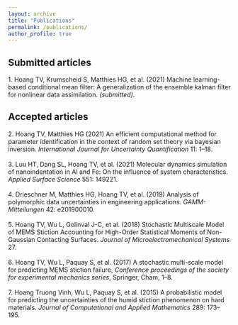 ```yaml
---
layout: archive
title: "Publications"
permalink: /publications/
author_profile: true
---
```


<h2> Submitted articles </h2>

<div id="refs" class="references csl-bib-body" role="doc-bibliography">
<div id="ref-hoang2021machine" class="csl-entry" role="doc-biblioentry">
<div class="csl-left-margin">1. Hoang TV, Krumscheid S, Matthies HG, et al. (2021) Machine learning-based conditional mean filter: A generalization of the ensemble kalman filter for nonlinear data assimilation. <em>(submitted)</em>.</div>
</div>

<h2> Accepted articles </h2>

<div id="ref-Hoang2021" class="csl-entry" role="doc-biblioentry">
<div class="csl-left-margin">2. Hoang TV, Matthies HG (2021) <span class="nocase">An efficient computational method for parameter identification in the context of random set theory via bayesian inversion</span>. <em>International Journal for Uncertainty Quantification</em> 11: 1–18.</div>
</div>
<br />
<div id="ref-Luu2021" class="csl-entry" role="doc-biblioentry">
<div class="csl-left-margin">3. Luu HT, Dang SL, Hoang TV, et al. (2021) <span class="nocase">Molecular dynamics simulation of nanoindentation in Al and Fe: On the influence of system characteristics</span>. <em>Applied Surface Science</em> 551: 149221.</div>
</div>
<br />
<div id="ref-Drieschner2019" class="csl-entry" role="doc-biblioentry">
<div class="csl-left-margin">4. Drieschner M, Matthies HG, Hoang TV, et al. (2019) <span class="nocase">Analysis of polymorphic data uncertainties in engineering applications</span>. <em>GAMM-Mitteilungen</em> 42: e201900010.</div>
</div>
<br />
<div id="ref-Hoang2018a" class="csl-entry" role="doc-biblioentry">
<div class="csl-left-margin">5. Hoang TV, Wu L, Golinval J-C, et al. (2018) <span class="nocase">Stochastic Multiscale Model of MEMS Stiction Accounting for High-Order Statistical Moments of Non-Gaussian Contacting Surfaces</span>. <em>Journal of Microelectromechanical Systems</em> 27.</div>
</div>
<br />
<div id="ref-Hoang2017a" class="csl-entry" role="doc-biblioentry">
<div class="csl-left-margin">6. Hoang TV, Wu L, Paquay S, et al. (2017) <span class="nocase">A stochastic multi-scale model for predicting MEMS stiction failure</span>, <em>Conference proceedings of the society for experimental mechanics series</em>, Springer, Cham, 1–8.</div>
</div>
<br />
<div id="ref-Hoang2015" class="csl-entry" role="doc-biblioentry">
<div class="csl-left-margin">7. Hoang Truong Vinh, Wu L, Paquay S, et al. (2015) <span class="nocase">A probabilistic model for predicting the uncertainties of the humid stiction phenomenon on hard materials</span>. <em>Journal of Computational and Applied Mathematics</em> 289: 173–195.</div>

